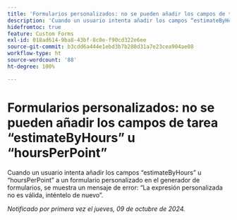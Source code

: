 ```yaml
---
title: 'Formularios personalizados: no se pueden añadir los campos de tarea “estimateByHours” u “hoursPerPoint”'
description: 'Cuando un usuario intenta añadir los campos “estimateByHours” u “hoursPerPoint” a un formulario personalizado en el generador de formularios, se muestra un mensaje de error: “La expresión personalizada no es válida, inténtelo de nuevo”.'
hidefromtoc: true
feature: Custom Forms
exl-id: 018ad614-9ba8-43bf-8c0e-f90cd322e6ee
source-git-commit: b3cdd6a444e1ebd3b7b280d31a7e23cea904ae08
workflow-type: ht
source-wordcount: '88'
ht-degree: 100%

---
```


# Formularios personalizados: no se pueden añadir los campos de tarea “estimateByHours” u “hoursPerPoint”

<!--[!NOTE]
>
>This article was fixed on December 5, 2024.-->

Cuando un usuario intenta añadir los campos “estimateByHours” u “hoursPerPoint” a un formulario personalizado en el generador de formularios, se muestra un mensaje de error: “La expresión personalizada no es válida, inténtelo de nuevo”.

_Notificado por primera vez el jueves, 09 de octubre de 2024._
